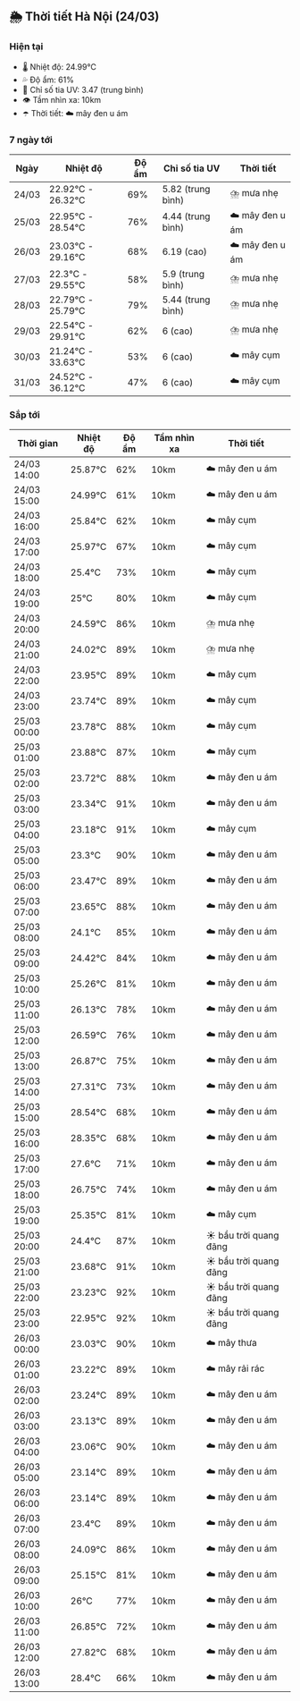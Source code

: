 ## 🌦️ Thời tiết Hà Nội (24/03)

### Hiện tại

- 🌡️ Nhiệt độ: 24.99℃
- 💦 Độ ẩm: 61%
- 🌟 Chỉ số tia UV: 3.47 (trung bình)
- 👁️ Tầm nhìn xa: 10km
- ☂️ Thời tiết: ☁️ mây đen u ám

### 7 ngày tới

| Ngày | Nhiệt độ | Độ ẩm | Chỉ số tia UV | Thời tiết |
| --- | --- | --- | --- | --- |
| 24/03 | 22.92℃ - 26.32℃ | 69% | 5.82 (trung bình) | ⛈️ mưa nhẹ |
| 25/03 | 22.95℃ - 28.54℃ | 76% | 4.44 (trung bình) | ☁️ mây đen u ám |
| 26/03 | 23.03℃ - 29.16℃ | 68% | 6.19 (cao) | ☁️ mây đen u ám |
| 27/03 | 22.3℃ - 29.55℃ | 58% | 5.9 (trung bình) | ⛈️ mưa nhẹ |
| 28/03 | 22.79℃ - 25.79℃ | 79% | 5.44 (trung bình) | ⛈️ mưa nhẹ |
| 29/03 | 22.54℃ - 29.91℃ | 62% | 6 (cao) | ⛈️ mưa nhẹ |
| 30/03 | 21.24℃ - 33.63℃ | 53% | 6 (cao) | ☁️ mây cụm |
| 31/03 | 24.52℃ - 36.12℃ | 47% | 6 (cao) | ☁️ mây cụm |

### Sắp tới

| Thời gian | Nhiệt độ | Độ ẩm | Tầm nhìn xa | Thời tiết |
| --- | --- | --- | --- | --- |
| 24/03 14:00 | 25.87℃ | 62% | 10km | ☁️ mây đen u ám |
| 24/03 15:00 | 24.99℃ | 61% | 10km | ☁️ mây đen u ám |
| 24/03 16:00 | 25.84℃ | 62% | 10km | ☁️ mây cụm |
| 24/03 17:00 | 25.97℃ | 67% | 10km | ☁️ mây cụm |
| 24/03 18:00 | 25.4℃ | 73% | 10km | ☁️ mây cụm |
| 24/03 19:00 | 25℃ | 80% | 10km | ☁️ mây cụm |
| 24/03 20:00 | 24.59℃ | 86% | 10km | ⛈️ mưa nhẹ |
| 24/03 21:00 | 24.02℃ | 89% | 10km | ⛈️ mưa nhẹ |
| 24/03 22:00 | 23.95℃ | 89% | 10km | ☁️ mây cụm |
| 24/03 23:00 | 23.74℃ | 89% | 10km | ☁️ mây cụm |
| 25/03 00:00 | 23.78℃ | 88% | 10km | ☁️ mây cụm |
| 25/03 01:00 | 23.88℃ | 87% | 10km | ☁️ mây cụm |
| 25/03 02:00 | 23.72℃ | 88% | 10km | ☁️ mây đen u ám |
| 25/03 03:00 | 23.34℃ | 91% | 10km | ☁️ mây đen u ám |
| 25/03 04:00 | 23.18℃ | 91% | 10km | ☁️ mây cụm |
| 25/03 05:00 | 23.3℃ | 90% | 10km | ☁️ mây đen u ám |
| 25/03 06:00 | 23.47℃ | 89% | 10km | ☁️ mây đen u ám |
| 25/03 07:00 | 23.65℃ | 88% | 10km | ☁️ mây đen u ám |
| 25/03 08:00 | 24.1℃ | 85% | 10km | ☁️ mây đen u ám |
| 25/03 09:00 | 24.42℃ | 84% | 10km | ☁️ mây đen u ám |
| 25/03 10:00 | 25.26℃ | 81% | 10km | ☁️ mây đen u ám |
| 25/03 11:00 | 26.13℃ | 78% | 10km | ☁️ mây đen u ám |
| 25/03 12:00 | 26.59℃ | 76% | 10km | ☁️ mây đen u ám |
| 25/03 13:00 | 26.87℃ | 75% | 10km | ☁️ mây đen u ám |
| 25/03 14:00 | 27.31℃ | 73% | 10km | ☁️ mây đen u ám |
| 25/03 15:00 | 28.54℃ | 68% | 10km | ☁️ mây đen u ám |
| 25/03 16:00 | 28.35℃ | 68% | 10km | ☁️ mây đen u ám |
| 25/03 17:00 | 27.6℃ | 71% | 10km | ☁️ mây đen u ám |
| 25/03 18:00 | 26.75℃ | 74% | 10km | ☁️ mây đen u ám |
| 25/03 19:00 | 25.35℃ | 81% | 10km | ☁️ mây cụm |
| 25/03 20:00 | 24.4℃ | 87% | 10km | ☀️ bầu trời quang đãng |
| 25/03 21:00 | 23.68℃ | 91% | 10km | ☀️ bầu trời quang đãng |
| 25/03 22:00 | 23.23℃ | 92% | 10km | ☀️ bầu trời quang đãng |
| 25/03 23:00 | 22.95℃ | 92% | 10km | ☀️ bầu trời quang đãng |
| 26/03 00:00 | 23.03℃ | 90% | 10km | ☁️ mây thưa |
| 26/03 01:00 | 23.22℃ | 89% | 10km | ☁️ mây rải rác |
| 26/03 02:00 | 23.24℃ | 89% | 10km | ☁️ mây đen u ám |
| 26/03 03:00 | 23.13℃ | 89% | 10km | ☁️ mây đen u ám |
| 26/03 04:00 | 23.06℃ | 90% | 10km | ☁️ mây đen u ám |
| 26/03 05:00 | 23.14℃ | 89% | 10km | ☁️ mây đen u ám |
| 26/03 06:00 | 23.14℃ | 89% | 10km | ☁️ mây đen u ám |
| 26/03 07:00 | 23.4℃ | 89% | 10km | ☁️ mây đen u ám |
| 26/03 08:00 | 24.09℃ | 86% | 10km | ☁️ mây đen u ám |
| 26/03 09:00 | 25.15℃ | 81% | 10km | ☁️ mây đen u ám |
| 26/03 10:00 | 26℃ | 77% | 10km | ☁️ mây đen u ám |
| 26/03 11:00 | 26.85℃ | 72% | 10km | ☁️ mây đen u ám |
| 26/03 12:00 | 27.82℃ | 68% | 10km | ☁️ mây đen u ám |
| 26/03 13:00 | 28.4℃ | 66% | 10km | ☁️ mây đen u ám |
